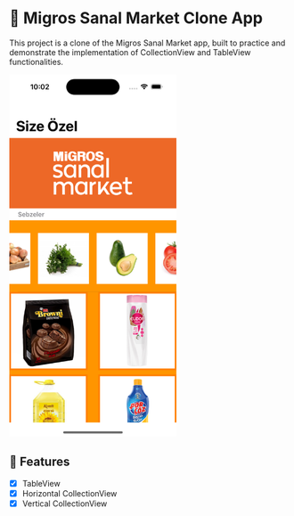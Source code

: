 # 📲 Migros Sanal Market Clone App

This project is a clone of the Migros Sanal Market app, built to practice and demonstrate the implementation of CollectionView and TableView functionalities. 

<img src="https://github.com/muallacakmaz/MigrosClone/blob/main/Simulator%20Screen%20Shot%20-%20iPhone%2014%20Pro%20-%202023-05-26%20at%2010.02.36.png" width="300">

## 🌟 Features

- [x] TableView
- [x] Horizontal CollectionView
- [x] Vertical CollectionView
